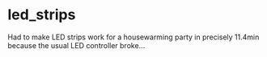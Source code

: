 # led_strips
Had to make LED strips work for a housewarming party in precisely 11.4min because the usual LED controller broke...
